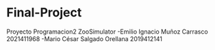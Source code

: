 # Final-Project
Proyecto Programacion2 ZooSimulator
-Emilio Ignacio Muñoz Carrasco 2021411968
-Mario César Salgado Orellana 2019412141
